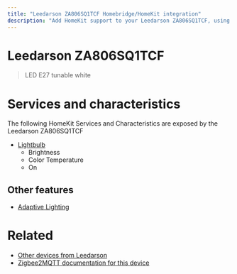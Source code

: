 ```yaml
---
title: "Leedarson ZA806SQ1TCF Homebridge/HomeKit integration"
description: "Add HomeKit support to your Leedarson ZA806SQ1TCF, using Homebridge, Zigbee2MQTT and homebridge-z2m."
---
```

<!---
This file has been GENERATED using src/docgen/docgen.ts
DO NOT EDIT THIS FILE MANUALLY!
-->
# Leedarson ZA806SQ1TCF
> LED E27 tunable white


# Services and characteristics
The following HomeKit Services and Characteristics are exposed by
the Leedarson ZA806SQ1TCF

* [Lightbulb](../../light.md)
  * Brightness
  * Color Temperature
  * On


## Other features
* [Adaptive Lighting](../../light.md)


# Related
* [Other devices from Leedarson](../index.md#leedarson)
* [Zigbee2MQTT documentation for this device](https://www.zigbee2mqtt.io/devices/ZA806SQ1TCF.html)